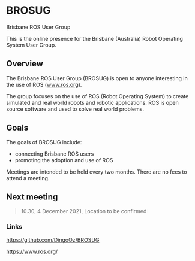 # BROSUG
Brisbane ROS User Group

This is the online presence for the Brisbane (Australia) Robot Operating System User Group.

## Overview

The Brisbane ROS User Group (BROSUG) is open to anyone interesting in the use of ROS (www.ros.org). 

The group focuses on the use of ROS (Robot Operating System) to create simulated and real world robots and robotic applications. ROS is open source software and used to solve real world problems. 

## Goals
The goals of BROSUG include:
* connecting Brisbane ROS users
* promoting the adoption and use of ROS

Meetings are intended to be held every two months. There are no fees to attend a meeting.


## Next meeting 
> 10.30, 4 December 2021, Location to be confirmed

### Links
https://github.com/DingoOz/BROSUG

https://www.ros.org/




